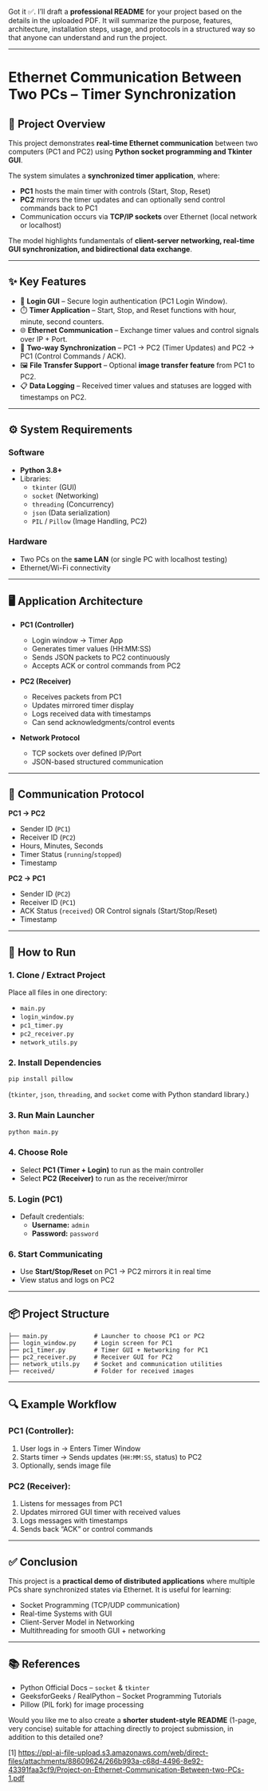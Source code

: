 Got it ✅. I’ll draft a **professional README** for your project based on the details in the uploaded PDF. It will summarize the purpose, features, architecture, installation steps, usage, and protocols in a structured way so that anyone can understand and run the project.  

***

# Ethernet Communication Between Two PCs – Timer Synchronization  

## 📌 Project Overview  
This project demonstrates **real-time Ethernet communication** between two computers (PC1 and PC2) using **Python socket programming and Tkinter GUI**.  

The system simulates a **synchronized timer application**, where:  
- **PC1** hosts the main timer with controls (Start, Stop, Reset)  
- **PC2** mirrors the timer updates and can optionally send control commands back to PC1  
- Communication occurs via **TCP/IP sockets** over Ethernet (local network or localhost)  

The model highlights fundamentals of **client-server networking, real-time GUI synchronization, and bidirectional data exchange**.  

***

## ✨ Key Features  
- 🔑 **Login GUI** – Secure login authentication (PC1 Login Window).  
- ⏱️ **Timer Application** – Start, Stop, and Reset functions with hour, minute, second counters.  
- 🌐 **Ethernet Communication** – Exchange timer values and control signals over IP + Port.  
- 📡 **Two-way Synchronization** – PC1 → PC2 (Timer Updates) and PC2 → PC1 (Control Commands / ACK).  
- 🖼️ **File Transfer Support** – Optional **image transfer feature** from PC1 to PC2.  
- 📋 **Data Logging** – Received timer values and statuses are logged with timestamps on PC2.  

***

## ⚙️ System Requirements  

### Software  
- **Python 3.8+**  
- Libraries:  
  - `tkinter` (GUI)  
  - `socket` (Networking)  
  - `threading` (Concurrency)  
  - `json` (Data serialization)  
  - `PIL` / `Pillow` (Image Handling, PC2)  

### Hardware  
- Two PCs on the **same LAN** (or single PC with localhost testing)  
- Ethernet/Wi-Fi connectivity  

***

## 🖥️ Application Architecture  

- **PC1 (Controller)**  
  - Login window → Timer App  
  - Generates timer values (HH:MM:SS)  
  - Sends JSON packets to PC2 continuously  
  - Accepts ACK or control commands from PC2  

- **PC2 (Receiver)**  
  - Receives packets from PC1  
  - Updates mirrored timer display  
  - Logs received data with timestamps  
  - Can send acknowledgments/control events  

- **Network Protocol**  
  - TCP sockets over defined IP/Port  
  - JSON-based structured communication  

***

## 📡 Communication Protocol  

**PC1 → PC2**  
- Sender ID (`PC1`)  
- Receiver ID (`PC2`)  
- Hours, Minutes, Seconds  
- Timer Status (`running`/`stopped`)  
- Timestamp  

**PC2 → PC1**  
- Sender ID (`PC2`)  
- Receiver ID (`PC1`)  
- ACK Status (`received`) OR Control signals (Start/Stop/Reset)  
- Timestamp  

***

## 🚀 How to Run  

### 1. Clone / Extract Project  
Place all files in one directory:  
- `main.py`  
- `login_window.py`  
- `pc1_timer.py`  
- `pc2_receiver.py`  
- `network_utils.py`  

### 2. Install Dependencies  
```bash
pip install pillow
```

(`tkinter`, `json`, `threading`, and `socket` come with Python standard library.)  

### 3. Run Main Launcher  
```bash
python main.py
```

### 4. Choose Role  
- Select **PC1 (Timer + Login)** to run as the main controller  
- Select **PC2 (Receiver)** to run as the receiver/mirror  

### 5. Login (PC1)  
- Default credentials:  
  - **Username:** `admin`  
  - **Password:** `password`  

### 6. Start Communicating  
- Use **Start/Stop/Reset** on PC1 → PC2 mirrors it in real time  
- View status and logs on PC2  

***

## 📦 Project Structure  

```
├── main.py             # Launcher to choose PC1 or PC2
├── login_window.py     # Login screen for PC1
├── pc1_timer.py        # Timer GUI + Networking for PC1
├── pc2_receiver.py     # Receiver GUI for PC2
├── network_utils.py    # Socket and communication utilities
├── received/           # Folder for received images
```

***

## 🔍 Example Workflow  

### PC1 (Controller):  
1. User logs in → Enters Timer Window  
2. Starts timer → Sends updates (`HH:MM:SS`, status) to PC2  
3. Optionally, sends image file  

### PC2 (Receiver):  
1. Listens for messages from PC1  
2. Updates mirrored GUI timer with received values  
3. Logs messages with timestamps  
4. Sends back “ACK” or control commands  

***

## ✅ Conclusion  

This project is a **practical demo of distributed applications** where multiple PCs share synchronized states via Ethernet. It is useful for learning:  
- Socket Programming (TCP/UDP communication)  
- Real-time Systems with GUI  
- Client-Server Model in Networking  
- Multithreading for smooth GUI + networking  

***

## 📚 References  
- Python Official Docs – `socket` & `tkinter`  
- GeeksforGeeks / RealPython – Socket Programming Tutorials  
- Pillow (PIL fork) for image processing  

Would you like me to also create a **shorter student-style README** (1-page, very concise) suitable for attaching directly to project submission, in addition to this detailed one?

[1] https://ppl-ai-file-upload.s3.amazonaws.com/web/direct-files/attachments/88609624/266b993a-c68d-4496-8e92-43391faa3cf9/Project-on-Ethernet-Communication-Between-two-PCs-1.pdf

